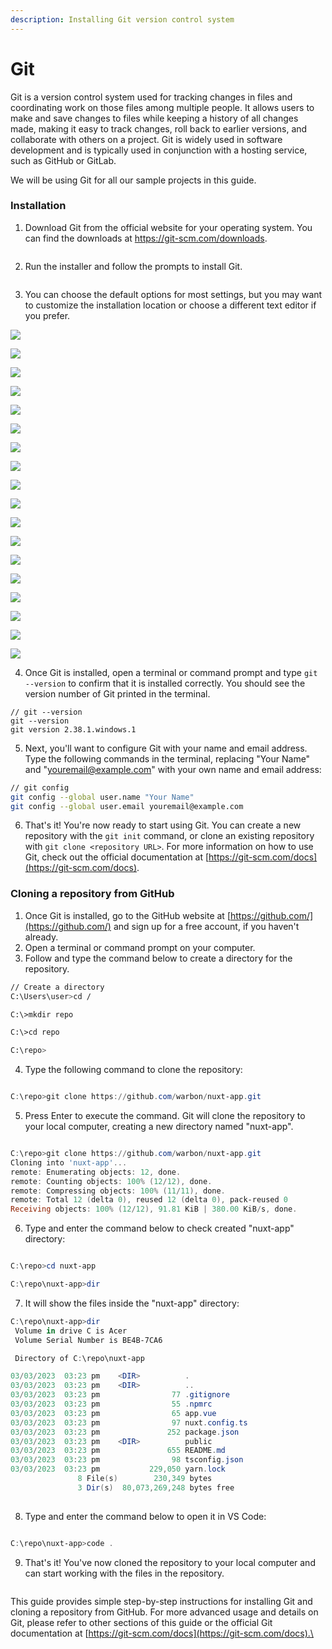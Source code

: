 ```yaml
---
description: Installing Git version control system
---
```


# Git

Git is a version control system used for tracking changes in files and coordinating work on those files among multiple people. It allows users to make and save changes to files while keeping a history of all changes made, making it easy to track changes, roll back to earlier versions, and collaborate with others on a project. Git is widely used in software development and is typically used in conjunction with a hosting service, such as GitHub or GitLab.

We will be using Git for all our sample projects in this guide.

### Installation

1. Download Git from the official website for your operating system. You can find the downloads at https://git-scm.com/downloads.

<figure><img src=".gitbook/assets/02.png" alt=""><figcaption></figcaption></figure>

2. Run the installer and follow the prompts to install Git.

<figure><img src=".gitbook/assets/image (18).png" alt=""><figcaption></figcaption></figure>

3. &#x20;You can choose the default options for most settings, but you may want to customize the installation location or choose a different text editor if you prefer.

![](<.gitbook/assets/image (3).png>)

![](<.gitbook/assets/image (9) (1).png>)

![](<.gitbook/assets/image (8).png>)

![](<.gitbook/assets/image (1).png>)

![](<.gitbook/assets/image (11) (1).png>)

![](<.gitbook/assets/image (5) (1).png>)

![](<.gitbook/assets/image (16).png>)

![](<.gitbook/assets/image (4).png>)

![](<.gitbook/assets/image (15).png>)

![](<.gitbook/assets/image (7) (1).png>)

![](<.gitbook/assets/image (20).png>)

![](<.gitbook/assets/image (14).png>)

![](<.gitbook/assets/image (17) (1).png>)

![](<.gitbook/assets/image (12) (1).png>)

![](<.gitbook/assets/image (13).png>)

![](<.gitbook/assets/image (6).png>)

![](<.gitbook/assets/image (21).png>)

![](<.gitbook/assets/image (2) (2).png>)

4. Once Git is installed, open a terminal or command prompt and type `git --version` to confirm that it is installed correctly. You should see the version number of Git printed in the terminal.

```shell
// git --version
git --version
git version 2.38.1.windows.1
```

5. Next, you'll want to configure Git with your name and email address. Type the following commands in the terminal, replacing "Your Name" and "[youremail@example.com](mailto:youremail@example.com)" with your own name and email address:

```bash
// git config
git config --global user.name "Your Name"
git config --global user.email youremail@example.com

```

6. That's it! You're now ready to start using Git. You can create a new repository with the `git init` command, or clone an existing repository with `git clone <repository URL>`. For more information on how to use Git, check out the official documentation at [https://git-scm.com/docs](https://git-scm.com/docs).

### Cloning a repository from GitHub

1. Once Git is installed, go to the GitHub website at [https://github.com/](https://github.com/) and sign up for a free account, if you haven't already.
2. Open a terminal or command prompt on your computer.
3. Follow and type the command below to create a directory for the repository.

```sh
// Create a directory
C:\Users\user>cd /

C:\>mkdir repo

C:\>cd repo

C:\repo>

```

4. Type the following command to clone the repository:

```powershell

C:\repo>git clone https://github.com/warbon/nuxt-app.git

```

5. Press Enter to execute the command. Git will clone the repository to your local computer, creating a new directory named "nuxt-app".

```powershell

C:\repo>git clone https://github.com/warbon/nuxt-app.git
Cloning into 'nuxt-app'...
remote: Enumerating objects: 12, done.
remote: Counting objects: 100% (12/12), done.
remote: Compressing objects: 100% (11/11), done.
remote: Total 12 (delta 0), reused 12 (delta 0), pack-reused 0
Receiving objects: 100% (12/12), 91.81 KiB | 380.00 KiB/s, done.

```

6. Type and enter the command below to check created "nuxt-app" directory:

```powershell

C:\repo>cd nuxt-app

C:\repo\nuxt-app>dir

```

7. It will show the files inside the "nuxt-app" directory:

```powershell
C:\repo\nuxt-app>dir
 Volume in drive C is Acer
 Volume Serial Number is BE4B-7CA6

 Directory of C:\repo\nuxt-app

03/03/2023  03:23 pm    <DIR>          .
03/03/2023  03:23 pm    <DIR>          ..
03/03/2023  03:23 pm                77 .gitignore
03/03/2023  03:23 pm                55 .npmrc
03/03/2023  03:23 pm                65 app.vue
03/03/2023  03:23 pm                97 nuxt.config.ts
03/03/2023  03:23 pm               252 package.json
03/03/2023  03:23 pm    <DIR>          public
03/03/2023  03:23 pm               655 README.md
03/03/2023  03:23 pm                98 tsconfig.json
03/03/2023  03:23 pm           229,050 yarn.lock
               8 File(s)        230,349 bytes
               3 Dir(s)  80,073,269,248 bytes free
               
```

8. Type and enter the command below to open it in VS Code:

```powershell

C:\repo\nuxt-app>code .

```

9. That's it! You've now cloned the repository to your local computer and can start working with the files in the repository.

<figure><img src=".gitbook/assets/image (1) (2).png" alt=""><figcaption></figcaption></figure>



This guide provides simple step-by-step instructions for installing Git and cloning a repository from GitHub. For more advanced usage and details on Git, please refer to other sections of this guide or the official Git documentation at [https://git-scm.com/docs](https://git-scm.com/docs).\


